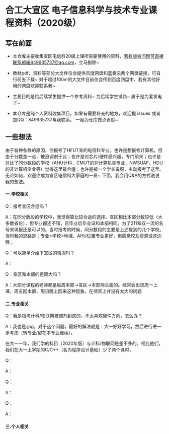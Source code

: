 # 合工大宣区 电子信息科学与技术专业课程资料（2020级）

## 写在前面

- 本仓库主要收集宣区电信科20级上课所需要使用的资料，若有版权问题可直接联系邮箱849935737@qq.com，立马删除~

- 
  教材pdf，资料等部分大文件仅会提供百度网盘和蓝奏云两个网盘链接，可自行前去下载~ 对于超过100m的大文件目前仅会传到百度网盘中，若有其他好用的网盘欢迎联系我~ 

- 主要目的是给后续学生提供一个参考资料~ 为后续学生铺路~ 属于是为爱发电了~

- 本仓库是纯个人资料收集项目。如果有需要补充的地方，欢迎提 issues 或者加QQ：849935737与我联系。 一起为仓库做点贡献~



## 一些想法

由于各种各样的原因，你报考了HFUT宣的电信科专业。也许是想报考计算机，但由于分数差一点，被迫调剂于此；也许是对芯片/硬件感兴趣，专门前来；也许是对比了同分数段的学校（AHU计科，CMUT的非计算机类专业，NWSUAF，HDU的非计算机专业等）觉得这里最合适；也许是被一个学长说服，主动报考了这里。无论如何，欢迎你成为宣区电信科大家庭的一员~  下面，我会用Q&A的方式说说我的想法。

#### 一.学校相关

Q：报考宣区合适吗？

A：在同分数段的学校中，我觉得算比较合适的选择。宣区相比本部分数较低（大多数省份），但专业都还不错，且毕业后毕业证和本部相同。为了211和双一流的名号来填报还是可以的。当时报考的时候，同分数段的主要是上述提到的几个学校。当时我的思路是：专业>学校>地域。AHU位置专业更好，但感觉校友资源没这边强；

Q：可以简单介绍下宣区的情况吗？

A：

Q：宣区和本部的差距大吗？

A：大部分课程的老师都是每周本部->宣区->本部两头跑的。经常会出现周一上课，周五回本部，周日晚上回来这种现象。在师资上并没有太大的问题

#### 二.专业相关

Q：我是报考计科/物联网被调剂到这的，不太喜欢硬件方向，怎么办？

A：我也是.jpg。对于这个问题，最好的解法就是：大一好好学习，然后进行进一步考虑（转专业/留在本专业继续）。

在大一一年，我们学的科目（2020年版）与计科/物联网是差不多的。相比他们，我们在大一上学期的C/C++（名为程序设计基础）少了两个课时，

Q：

A：

Q：

A：

Q：

A：

#### 三.个人相关




